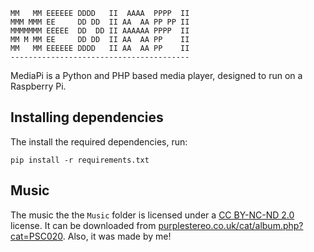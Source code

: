 ```
MM   MM EEEEEE DDDD   II  AAAA  PPPP  II
MMM MMM EE     DD DD  II AA  AA PP PP II
MMMMMMM EEEEE  DD  DD II AAAAAA PPPP  II
MM M MM EE     DD DD  II AA  AA PP    II
MM   MM EEEEEE DDDD   II AA  AA PP    II
----------------------------------------
```
MediaPi is a Python and PHP based media player, designed to
run on a Raspberry Pi.

## Installing dependencies
The install the required dependencies, run:
```shell
pip install -r requirements.txt
```

Music
-----
The music the the `Music` folder is licensed under a [CC BY-NC-ND 2.0](https://creativecommons.org/licenses/by-nc-nd/2.0/uk/)
license. It can be downloaded from [purplestereo.co.uk/cat/album.php?cat=PSC020](http://www.purplestereo.co.uk/cat/album.php?cat=PSC020).
Also, it was made by me!
